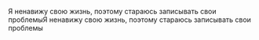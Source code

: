Я ненавижу свою жизнь, поэтому стараюсь записывать свои проблемыЯ ненавижу свою жизнь, поэтому стараюсь записывать свои проблемы
